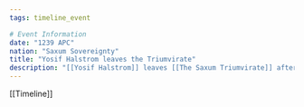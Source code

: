 ```yaml
---
tags: timeline_event

# Event Information
date: "1239 APC"
nation: "Saxum Sovereignty"
title: "Yosif Halstrom leaves the Triumvirate"
description: "[[Yosif Halstrom]] leaves [[The Saxum Triumvirate]] after passing away"
---
```

[[Timeline]]